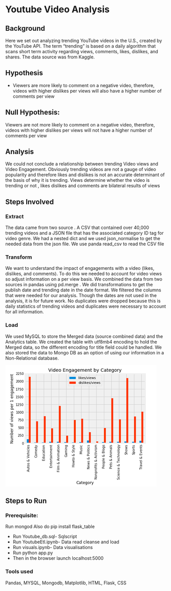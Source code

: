 
# Youtube Video Analysis
## Background

Here we set out analyzing trending YouTube videos in the U.S., created by the YouTube API. The term “trending” is based on a daily algorithm that scans short term activity regarding views, comments, likes, dislikes, and shares. The data source was from Kaggle.

## Hypothesis

* Viewers are more likely to comment on a negative video, therefore, videos with higher dislikes per views will also have a higher number of comments per view
## Null Hypothesis:

Viewers are not more likely to comment on a negative video, therefore, videos with higher dislikes per views will not have a higher number of comments per view

## Analysis
We could not conclude a relationship between trending Video views and Video Engagement. Obviously trending videos are not a gauge of video popularity and therefore likes and dislikes is not an accurate determinant of the basis of why it is trending. Views determine whether the video is trending or not , likes dislikes and comments are bilateral results of views

## Steps Involved

### Extract 
The data came from two source . A CSV that contained over 40,000 trending videos and a JSON file that has the associated category ID tag for video genre. We had a nested dict and we used json_normalise to get the needed data from the json file. We use panda read_csv to read the CSV file

### Transform 

We want to understand the impact of engagements with a video (likes, dislikes, and comments). To do this we needed to account for video views so adjust information on a per view basis.
We combined the data from two sources in pandas using pd.merge . We did transformations to get the publish date and trending date in the date format. We filtered the columns that were needed for our analysis. Though the dates are not used in the analysis, it is for future work. No duplicates were dropped because this is daily statistics of trending videos and duplicates were necessary to account for all information.

### Load 
 We used MySQL to store the Merged data (source combined data) and the Analytics table. We created the table with utf8mb4 encoding to hold the Merged data, so the different encoding for title field could be handled. We also stored the data to Mongo DB as an option of using our information in a Non-Relational database.

![Visualisations](BarChart2.png)

## Steps to Run 

### Prerequisite: 
Run mongod Also do pip install flask_table

* Run Youtube_db.sql- Sqlscript 
* Run YoutubeEtl.ipynb- Data read cleanse and load 
* Run visuals.ipynb- Data visualisations 
* Run python app.py 
* Then in the browser launch localhost:5000

### Tools used
 Pandas, MYSQL, Mongodb, Matplotlib, HTML, Flask, CSS
